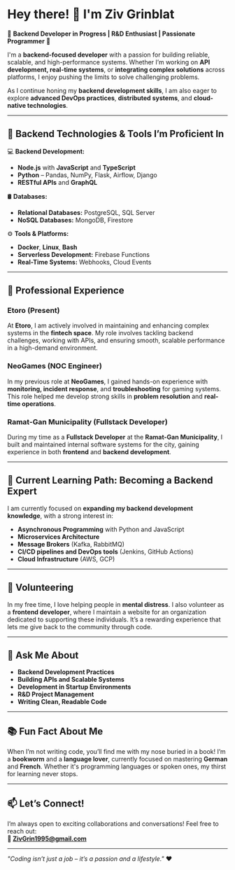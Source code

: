 # Hey there! 👋 I'm **Ziv Grinblat**

🚀 **Backend Developer in Progress | R&D Enthusiast | Passionate Programmer** 🚀  

I'm a **backend-focused developer** with a passion for building reliable, scalable, and high-performance systems. Whether I’m working on **API development, real-time systems**, or **integrating complex solutions** across platforms, I enjoy pushing the limits to solve challenging problems.  

As I continue honing my **backend development skills**, I am also eager to explore **advanced DevOps practices**, **distributed systems**, and **cloud-native technologies**.

---

## 🔧 **Backend Technologies & Tools I’m Proficient In**  

💻 **Backend Development:**  
- **Node.js** with **JavaScript** and **TypeScript**  
- **Python** – Pandas, NumPy, Flask, Airflow, Django  
- **RESTful APIs** and **GraphQL**

🛢 **Databases:**  
- **Relational Databases:** PostgreSQL, SQL Server  
- **NoSQL Databases:** MongoDB, Firestore  

⚙️ **Tools & Platforms:**  
- **Docker**, **Linux**, **Bash**  
- **Serverless Development:** Firebase Functions  
- **Real-Time Systems:** Webhooks, Cloud Events  

---

## 💼 **Professional Experience**  

### **Etoro (Present)**
At **Etoro**, I am actively involved in maintaining and enhancing complex systems in the **fintech space**. My role involves tackling backend challenges, working with APIs, and ensuring smooth, scalable performance in a high-demand environment.

### **NeoGames (NOC Engineer)**  
In my previous role at **NeoGames**, I gained hands-on experience with **monitoring, incident response**, and **troubleshooting** for gaming systems. This role helped me develop strong skills in **problem resolution** and **real-time operations**.

### **Ramat-Gan Municipality (Fullstack Developer)**  
During my time as a **Fullstack Developer** at the **Ramat-Gan Municipality**, I built and maintained internal software systems for the city, gaining experience in both **frontend** and **backend development**.  

---

## 🌱 **Current Learning Path: Becoming a Backend Expert**  

I am currently focused on **expanding my backend development knowledge**, with a strong interest in:  
- **Asynchronous Programming** with Python and JavaScript  
- **Microservices Architecture**  
- **Message Brokers** (Kafka, RabbitMQ)  
- **CI/CD pipelines and DevOps tools** (Jenkins, GitHub Actions)  
- **Cloud Infrastructure** (AWS, GCP)

---

## 🌹 **Volunteering**  

In my free time, I love helping people in **mental distress**. I also volunteer as a **frontend developer**, where I maintain a website for an organization dedicated to supporting these individuals. It’s a rewarding experience that lets me give back to the community through code.

---

## 💬 **Ask Me About**  

- **Backend Development Practices**  
- **Building APIs and Scalable Systems**  
- **Development in Startup Environments**  
- **R&D Project Management**  
- **Writing Clean, Readable Code**

---

## 📚 **Fun Fact About Me**  

When I’m not writing code, you’ll find me with my nose buried in a book! I’m a **bookworm** and a **language lover**, currently focused on mastering **German** and **French**. Whether it's programming languages or spoken ones, my thirst for learning never stops.

---

## 📫 **Let’s Connect!**

I’m always open to exciting collaborations and conversations! Feel free to reach out:  
**📧 ZivGrin1995@gmail.com**

---

_"Coding isn’t just a job – it’s a passion and a lifestyle."_ ❤️
